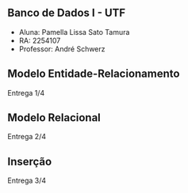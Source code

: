 ## Banco de Dados I - UTF
- Aluna: Pamella Lissa Sato Tamura
- RA: 2254107
- Professor: André Schwerz

## Modelo Entidade-Relacionamento
Entrega 1/4

## Modelo Relacional
Entrega 2/4

## Inserção
Entrega 3/4
